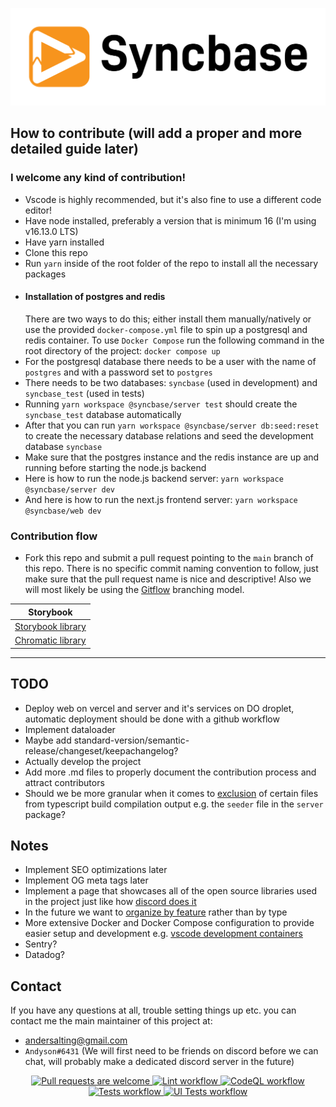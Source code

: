 <p align="center">
  <a href="http://syncbase.tv">
    <img alt="Brand logo" src="logo.svg">
  </a>
</p>

## How to contribute (will add a proper and more detailed guide later)

### I welcome any kind of contribution!

- Vscode is highly recommended, but it's also fine to use a different code editor!
- Have node installed, preferably a version that is minimum 16 (I'm using v16.13.0 LTS)
- Have yarn installed
- Clone this repo
- Run `yarn` inside of the root folder of the repo to install all the necessary packages
- #### Installation of postgres and redis
  There are two ways to do this; either install them manually/natively or use the provided `docker-compose.yml` file to spin up a postgresql and redis container. To use `Docker Compose` run the following command in the root directory of the project: `docker compose up`
- For the postgresql database there needs to be a user with the name of `postgres` and with a password set to `postgres`
- There needs to be two databases: `syncbase` (used in development) and `syncbase_test` (used in tests)
- Running `yarn workspace @syncbase/server test` should create the `syncbase_test` database automatically
- After that you can run `yarn workspace @syncbase/server db:seed:reset` to create the necessary database relations and seed the development database `syncbase`
- Make sure that the postgres instance and the redis instance are up and running before starting the node.js backend
- Here is how to run the node.js backend server: `yarn workspace @syncbase/server dev`
- And here is how to run the next.js frontend server: `yarn workspace @syncbase/web dev`

### Contribution flow

- Fork this repo and submit a pull request pointing to the `main` branch of this repo. There is no specific commit naming convention to follow, just make sure that the pull request name is nice and descriptive! Also we will most likely be using the [Gitflow](https://www.atlassian.com/git/tutorials/comparing-workflows/gitflow-workflow) branching model.

| Storybook                                                                                         |
| ------------------------------------------------------------------------------------------------- |
| [Storybook library](https://main--619aa417876c17003a24f46a.chromatic.com)                         |
| [Chromatic library](https://www.chromatic.com/library?appId=619aa417876c17003a24f46a&branch=main) |

---

## TODO

- Deploy web on vercel and server and it's services on DO droplet, automatic deployment should be done with a github workflow
- Implement dataloader
- Maybe add standard-version/semantic-release/changeset/keepachangelog?
- Actually develop the project
- Add more .md files to properly document the contribution process and attract contributors
- Should we be more granular when it comes to [exclusion](https://bobbyhadz.com/blog/typescript-exclude-test-files-from-compilation) of certain files from typescript build compilation
  output e.g. the `seeder` file in the `server` package?

## Notes

- Implement SEO optimizations later
- Implement OG meta tags later
- Implement a page that showcases all of the open source libraries used in the project just like how [discord does it](https://discord.com/acknowledgements)
- In the future we want to [organize by feature](https://softwareengineering.stackexchange.com/questions/338597/folder-by-type-or-folder-by-feature) rather than by type
- More extensive Docker and Docker Compose configuration to provide easier setup and development e.g. [vscode development containers](https://code.visualstudio.com/docs/remote/containers)
- Sentry?
- Datadog?

## Contact

If you have any questions at all, trouble setting things up etc. you can contact me the main maintainer of this project at:

- andersalting@gmail.com
- `Andyson#6431` (We will first need to be friends on discord before we can chat, will probably make a dedicated discord server in the future)

<p align="center">
  <a href="https://github.com/AndysonDK/syncbase/pulls">
    <img alt="Pull requests are welcome" src="https://img.shields.io/badge/PRs-welcome-brightgreen.svg">
  </a>
  <a href="https://github.com/AndysonDK/syncbase/actions/workflows/lint.yml">
    <img alt="Lint workflow" src="https://img.shields.io/github/workflow/status/AndysonDK/syncbase/Lint?label=Lint">
  </a>
  <a href="https://github.com/AndysonDK/syncbase/actions/workflows/codeql.yml">
    <img alt="CodeQL workflow" src="https://img.shields.io/github/workflow/status/AndysonDK/syncbase/CodeQL?label=CodeQL">
  </a>
  <a href="https://github.com/AndysonDK/syncbase/actions/workflows/tests.yml">
    <img alt="Tests workflow" src="https://img.shields.io/github/workflow/status/AndysonDK/syncbase/Tests?label=Tests">
  </a>
  <a href="https://github.com/AndysonDK/syncbase/actions/workflows/ui_tests.yml">
    <img alt="UI Tests workflow" src="https://img.shields.io/github/workflow/status/AndysonDK/syncbase/UI%20Tests?label=UI%20Tests">
  </a>
<p>
